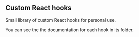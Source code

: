 ## Custom React hooks

Small library of custom React hooks for personal use.

You can see the the documentation for each hook in its folder.
